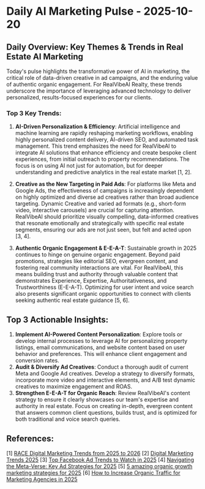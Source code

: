 # Daily AI Marketing Pulse - 2025-10-20

## Daily Overview: Key Themes & Trends in Real Estate AI Marketing

Today's pulse highlights the transformative power of AI in marketing, the critical role of data-driven creative in ad campaigns, and the enduring value of authentic organic engagement. For RealVibeAI Realty, these trends underscore the importance of leveraging advanced technology to deliver personalized, results-focused experiences for our clients.

### Top 3 Key Trends:

1.  **AI-Driven Personalization & Efficiency**: Artificial intelligence and machine learning are rapidly reshaping marketing workflows, enabling highly personalized content delivery, AI-driven SEO, and automated task management. This trend emphasizes the need for RealVibeAI to integrate AI solutions that enhance efficiency and create bespoke client experiences, from initial outreach to property recommendations. The focus is on using AI not just for automation, but for deeper understanding and predictive analytics in the real estate market [1, 2].

2.  **Creative as the New Targeting in Paid Ads**: For platforms like Meta and Google Ads, the effectiveness of campaigns is increasingly dependent on highly optimized and diverse ad creatives rather than broad audience targeting. Dynamic Creative and varied ad formats (e.g., short-form video, interactive carousels) are crucial for capturing attention. RealVibeAI should prioritize visually compelling, data-informed creatives that resonate emotionally and strategically with specific real estate segments, ensuring our ads are not just seen, but felt and acted upon [3, 4].

3.  **Authentic Organic Engagement & E-E-A-T**: Sustainable growth in 2025 continues to hinge on genuine organic engagement. Beyond paid promotions, strategies like editorial SEO, evergreen content, and fostering real community interactions are vital. For RealVibeAI, this means building trust and authority through valuable content that demonstrates Experience, Expertise, Authoritativeness, and Trustworthiness (E-E-A-T). Optimizing for user intent and voice search also presents significant organic opportunities to connect with clients seeking authentic real estate guidance [5, 6].

## Top 3 Actionable Insights:

1.  **Implement AI-Powered Content Personalization**: Explore tools or develop internal processes to leverage AI for personalizing property listings, email communications, and website content based on user behavior and preferences. This will enhance client engagement and conversion rates.
2.  **Audit & Diversify Ad Creatives**: Conduct a thorough audit of current Meta and Google Ad creatives. Develop a strategy to diversify formats, incorporate more video and interactive elements, and A/B test dynamic creatives to maximize engagement and ROAS.
3.  **Strengthen E-E-A-T for Organic Reach**: Review RealVibeAI's content strategy to ensure it clearly showcases our team's expertise and authority in real estate. Focus on creating in-depth, evergreen content that answers common client questions, builds trust, and is optimized for both traditional and voice search queries.

## References:

[1] [RACE Digital Marketing Trends from 2025 to 2026](https://www.smartinsights.com/digital-marketing-strategy/digital-marketing-trends-2026/)
[2] [Digital Marketing Trends 2025](https://www.theedigital.com/blog/digital-marketing-trends)
[3] [Top Facebook Ad Trends to Watch in 2025](https://www.wordstream.com/blog/facebook-ad-trends-2025)
[4] [Navigating the Meta-Verse: Key Ad Strategies for 2025](https://russellherder.com/navigating-the-meta-verse-key-ad-strategies-for-2025/)
[5] [5 amazing organic growth marketing strategies for 2025](https://www.marketermilk.com/blog/organic-growth-marketing)
[6] [How to Increase Organic Traffic for Marketing Agencies in 2025](https://www.swydo.com/blog/how-to-increase-organic-traffic/)

